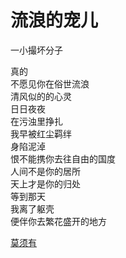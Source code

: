 # 流浪的宠儿
一小撮坏分子

真的\
不愿见你在俗世流浪\
清风似的的心灵\
日日夜夜\
在污浊里挣扎\
我早被红尘羁绊\
身陷泥淖\
恨不能携你去往自由的国度\
人间不是你的居所\
天上才是你的归处\
等到那天\
我离了躯壳\
便伴你去繁花盛开的地方


[莫须有](c6649a9859be43f7ab0d6a797cfe75e7.md)
